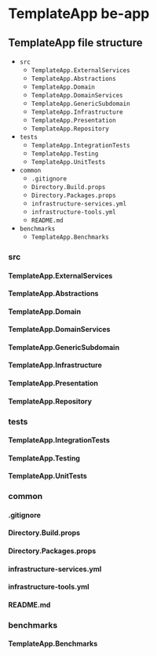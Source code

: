 # TemplateApp be-app

## TemplateApp file structure

- `src`
    - `TemplateApp.ExternalServices`
    - `TemplateApp.Abstractions`
    - `TemplateApp.Domain`
    - `TemplateApp.DomainServices`
    - `TemplateApp.GenericSubdomain`
    - `TemplateApp.Infrastructure`
    - `TemplateApp.Presentation`
    - `TemplateApp.Repository`
- `tests`
    - `TemplateApp.IntegrationTests`
    - `TemplateApp.Testing`
    - `TemplateApp.UnitTests`
- `common`
    - `.gitignore`
    - `Directory.Build.props`
    - `Directory.Packages.props`
    - `infrastructure-services.yml`
    - `infrastructure-tools.yml`
    - `README.md`
- `benchmarks`
    - `TemplateApp.Benchmarks`

### src

#### TemplateApp.ExternalServices

#### TemplateApp.Abstractions

#### TemplateApp.Domain

#### TemplateApp.DomainServices

#### TemplateApp.GenericSubdomain

#### TemplateApp.Infrastructure

#### TemplateApp.Presentation

#### TemplateApp.Repository

### tests

#### TemplateApp.IntegrationTests

#### TemplateApp.Testing

#### TemplateApp.UnitTests

### common

#### .gitignore

#### Directory.Build.props

#### Directory.Packages.props

#### infrastructure-services.yml

#### infrastructure-tools.yml

#### README.md

### benchmarks

#### TemplateApp.Benchmarks
